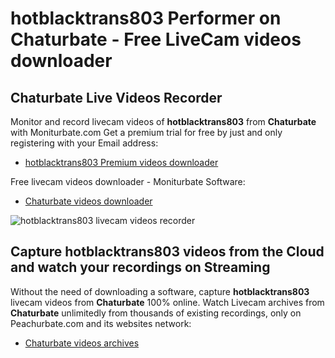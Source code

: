 # hotblacktrans803 Performer on Chaturbate - Free LiveCam videos downloader

## Chaturbate Live Videos Recorder

Monitor and record livecam videos of **hotblacktrans803** from **Chaturbate** with Moniturbate.com
Get a premium trial for free by just and only registering with your Email address:
* [hotblacktrans803 Premium videos downloader](https://moniturbate.com/request-demo-licence-key.html)

Free livecam videos downloader - Moniturbate Software:
* [Chaturbate videos downloader](https://moniturbate.com/moniturbate-download-software.html)

![hotblacktrans803 livecam videos recorder](https://peachurnet.com/templates/moniturbate-software.png)


## Capture hotblacktrans803 videos from the Cloud and watch your recordings on Streaming

Without the need of downloading a software, capture **hotblacktrans803** livecam videos from **Chaturbate** 100% online.
Watch Livecam archives from **Chaturbate** unlimitedly from thousands of existing recordings, only on Peachurbate.com and its websites network:
* [Chaturbate videos archives](https://peachurnet.com/)